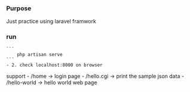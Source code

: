  ### Purpose 
 Just practice using laravel framwork



### run
	```
		php artisan serve
	```
	- 2. check localhost:8000 on browser

support 
	- /home -> login page
	- /hello.cgi -> print the sample json data
	- /hello-world -> hello world web page	
